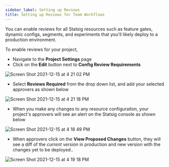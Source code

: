 ```yaml
---
sidebar_label: Setting up Reviews
title: Setting up Reviews for Team Workflows  
---
```


You can enable reviews for all Statsig resources such as feature gates, dynamic configs, segments, and experiments 
that you'll likely deploy to a production environment. 

To enable reviews for your project, 
 - Navigate to the **Project Settings** page 
 - Click on the **Edit** button next to **Config Review Requirements**

![Screen Shot 2021-12-15 at 4 21 02 PM](https://user-images.githubusercontent.com/1315028/146821144-2c95de68-683f-4490-877d-3c95204ad83c.png)

- Select **Reviews Required** from the drop down list, and add your selected approvers as shown below

![Screen Shot 2021-12-15 at 4 21 18 PM](https://user-images.githubusercontent.com/1315028/146821381-6d845dfa-467a-40c7-8e8d-194e6761ca6b.png)


- When you make any changes to any resource configuraiton, your project's approvers will see an alert on the Statsig console as shown below

![Screen Shot 2021-12-15 at 4 18 49 PM](https://user-images.githubusercontent.com/1315028/146821759-6bea509e-619a-402f-b532-2fd3bc4c3aa9.png)

- When approvers click on the **View Proposed Changes** button, they will see a diff of the *current version* in production and new version with the changes yet to be deployed.. 

![Screen Shot 2021-12-15 at 4 19 18 PM](https://user-images.githubusercontent.com/1315028/146821955-57fb8ca5-844c-45d8-8c19-280b5f196cc8.png)




